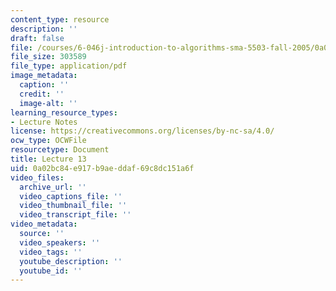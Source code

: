 ```yaml
---
content_type: resource
description: ''
draft: false
file: /courses/6-046j-introduction-to-algorithms-sma-5503-fall-2005/0a02bc84e917b9aeddaf69c8dc151a6f_lec13.pdf
file_size: 303589
file_type: application/pdf
image_metadata:
  caption: ''
  credit: ''
  image-alt: ''
learning_resource_types:
- Lecture Notes
license: https://creativecommons.org/licenses/by-nc-sa/4.0/
ocw_type: OCWFile
resourcetype: Document
title: Lecture 13
uid: 0a02bc84-e917-b9ae-ddaf-69c8dc151a6f
video_files:
  archive_url: ''
  video_captions_file: ''
  video_thumbnail_file: ''
  video_transcript_file: ''
video_metadata:
  source: ''
  video_speakers: ''
  video_tags: ''
  youtube_description: ''
  youtube_id: ''
---
```

